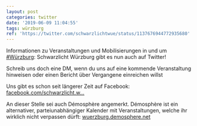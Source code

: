 ```yaml
---
layout: post
categories: twitter
date: '2019-06-09 11:04:55'
tags: würzburg
ref: 'https://twitter.com/schwarzlichtwue/status/1137676944772935680'
---
```

Informationen zu Veranstaltungen und Mobilisierungen in und um [#Würzburg](/t/würzburg): Schwarzlicht Würzburg gibt es nun auch auf Twitter!

Schreib uns doch eine DM, wenn du uns auf eine kommende Veranstaltung hinweisen oder einen Bericht über Vergangene einreichen willst

Uns gibt es schon seit längerer Zeit auf Facebook: [facebook.com/schwarzlicht.w…](https://www.facebook.com/schwarzlicht.wue/)

An dieser Stelle sei auch Démosphère angemerkt. Démosphère ist ein alternativer, parteiunabhängiger Kalender mit Veranstaltungen, welche ihr wirklich nicht verpassen dürft: [wuerzburg.demosphere.net](https://wuerzburg.demosphere.net/)